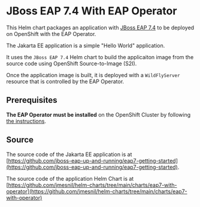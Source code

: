# JBoss EAP 7.4 With EAP Operator

This Helm chart packages an application with [JBoss EAP 7.4](https://www.redhat.com/en/technologies/jboss-middleware/application-platform) to be deployed on OpenShift with the EAP Operator.

The Jakarta EE application is a simple "Hello World" application.

It uses the `JBoss EAP 7.4` Helm chart to build the applicaiton image from the source code using OpenShift Source-to-Image (S2I).

Once the application image is built, it is deployed with a `WildFlyServer` resource that is controlled by the EAP Operator.

## Prerequisites

**The EAP Operator must be installed** on the OpenShift Cluster by following [the instructions](https://access.redhat.com/documentation/en-us/red_hat_jboss_enterprise_application_platform/7.4/html/getting_started_with_jboss_eap_for_openshift_container_platform/eap-operator-for-automating-application-deployment-on-openshift_default#installing-eap-operator-using-webconsole_default).

## Source

The source code of the Jakarta EE application is at [https://github.com/jboss-eap-up-and-running/eap7-getting-started](https://github.com/jboss-eap-up-and-running/eap7-getting-started).

The source code of the application Helm Chart is at [https://github.com/jmesnil/helm-charts/tree/main/charts/eap7-with-operator](https://github.com/jmesnil/helm-charts/tree/main/charts/eap7-with-operator)